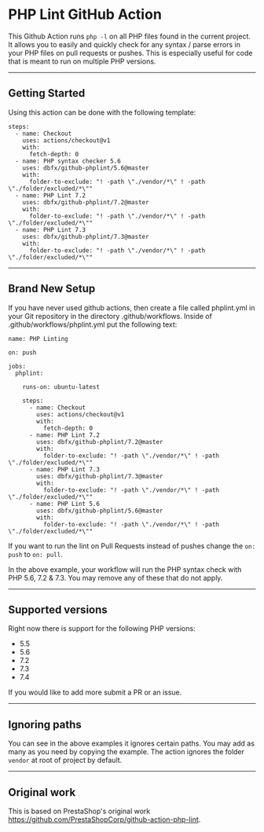 # PHP Lint GitHub Action

This Github Action runs `php -l` on all PHP files found in the current project. It allows you to easily and quickly check for 
any syntax / parse errors in your PHP files on pull requests or pushes. This is especially useful for code that is 
meant to run on multiple PHP versions.  

---

## Getting Started

Using this action can be done with the following template:

```
steps:
  - name: Checkout
    uses: actions/checkout@v1
    with:
      fetch-depth: 0
  - name: PHP syntax checker 5.6
    uses: dbfx/github-phplint/5.6@master
    with:
      folder-to-exclude: "! -path \"./vendor/*\" ! -path \"./folder/excluded/*\""
  - name: PHP Lint 7.2
    uses: dbfx/github-phplint/7.2@master
    with:
      folder-to-exclude: "! -path \"./vendor/*\" ! -path \"./folder/excluded/*\""
  - name: PHP Lint 7.3
    uses: dbfx/github-phplint/7.3@master
    with:
      folder-to-exclude: "! -path \"./vendor/*\" ! -path \"./folder/excluded/*\""
```

---

## Brand New Setup

If you have never used github actions, then create a file called phplint.yml in your Git repository in the directory 
.github/workflows. Inside of .github/workflows/phplint.yml put the following text:
```
name: PHP Linting

on: push

jobs:
  phplint:

    runs-on: ubuntu-latest

    steps:
      - name: Checkout
        uses: actions/checkout@v1
        with:
          fetch-depth: 0
      - name: PHP Lint 7.2
        uses: dbfx/github-phplint/7.2@master
        with:
          folder-to-exclude: "! -path \"./vendor/*\" ! -path \"./folder/excluded/*\""
      - name: PHP Lint 7.3
        uses: dbfx/github-phplint/7.3@master
        with:
          folder-to-exclude: "! -path \"./vendor/*\" ! -path \"./folder/excluded/*\""
      - name: PHP Lint 5.6
        uses: dbfx/github-phplint/5.6@master
        with:
          folder-to-exclude: "! -path \"./vendor/*\" ! -path \"./folder/excluded/*\""   
```

If you want to run the lint on Pull Requests instead of pushes change the ```on: push``` to ```on: pull```.

In the above example, your workflow will run the PHP syntax check with PHP 5.6, 7.2 & 7.3. You may remove any of these that do not apply.

---

## Supported versions

Right now there is support for the following PHP versions: 
 - 5.5
 - 5.6
 - 7.2
 - 7.3
 - 7.4
 
 If you would like to add more submit a PR or an issue. 
 
---

## Ignoring paths

You can see in the above examples it ignores certain paths. You may add as many as you need by copying the example. 
The action ignores the folder `vendor` at root of project by default.

---

## Original work

This is based on PrestaShop's original work https://github.com/PrestaShopCorp/github-action-php-lint. 
 
